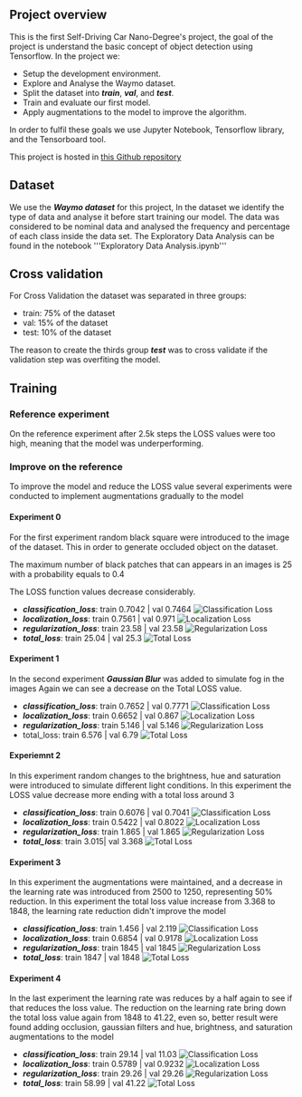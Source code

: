## Project overview

This is the first Self-Driving Car Nano-Degree's project, the goal of the project is understand the
basic concept of object detection using Tensorflow. In the project we:
- Setup the development environment.
- Explore and Analyse the Waymo dataset.
- Split the dataset into ***train***, ***val***, and ***test***.
- Train and evaluate our first model.
- Apply augmentations to the model to improve the algorithm.

In order to fulfil these goals we use Jupyter Notebook, Tensorflow library, and the Tensorboard tool.

This project is hosted in [this Github repository](https://github.com/elros88/object-detection)

## Dataset

We use the ***Waymo dataset*** for this project, In the dataset we identify the type of data
and analyse it before start training our model.
The data was considered to be nominal data and analysed the frequency and percentage of each class inside the data set.
The Exploratory Data Analysis can be found in the notebook '''Exploratory Data Analysis.ipynb'''

## Cross validation

For Cross Validation the dataset was separated in three groups:
- train: 75% of the dataset
- val: 15% of the dataset
- test: 10% of the dataset

The reason to create the thirds group ***test*** was to cross validate if the validation step 
was overfiting the model.

## Training

### Reference experiment
On the reference experiment after 2.5k steps the LOSS values were too high, meaning that the model was underperforming.

### Improve on the reference
To improve the model and reduce the LOSS value several experiments were conducted to implement augmentations gradually
to the model

#### Experiment 0
For the first experiment random black square were introduced to the image of the dataset.
This in order to generate occluded object on the dataset.

The maximum number of black patches that can appears in an images is 25 with a probability equals to 0.4

The LOSS function values decrease considerably.
- ***classification_loss***: train 0.7042 | val 0.7464 
  ![Classification Loss](experiments/experiment0/loss_graphics/Loss_classification_loss.svg "Classification Loss")
- ***localization_loss***: train 0.7561 | val 0.971
  ![Localization Loss](experiments/experiment0/loss_graphics/Loss_localization_loss.svg?raw=true "Localization Loss")
- ***regularization_loss***: train  23.58 | val 23.58 
  ![Regularization Loss](experiments/experiment0/loss_graphics/Loss_regularization_loss.svg?raw=true "Regularization Loss")
- ***total_loss***: train 25.04 | val 25.3 
  ![Total Loss](experiments/experiment0/loss_graphics/Loss_total_loss.svg?raw=true "Total Loss")

#### Experiment 1

In the second experiment ***Gaussian Blur*** was added to simulate fog in the images
Again we can see a decrease on the Total LOSS value.

- ***classification_loss***: train 0.7652 | val 0.7771
  ![Classification Loss](experiments/experiment1/loss_graphics/Loss_classification_loss.svg?raw=true "Classification Loss")
- ***localization_loss***: train 0.6652 | val 0.867
  ![Localization Loss](experiments/experiment1/loss_graphics/Loss_localization_loss.svg?raw=true "Localization Loss")
- ***regularization_loss***: train 5.146 | val 5.146 
  ![Regularization Loss](experiments/experiment1/loss_graphics/Loss_regularization_loss.svg?raw=true "Regularization Loss")
- total_loss: train 6.576 | val 6.79
  ![Total Loss](experiments/experiment1/loss_graphics/Loss_total_loss.svg?raw=true "Total Loss")

#### Experiemnt 2

In this experiment random changes to the brightness, hue and saturation were introduced to simulate different light 
conditions. 
In this experiment the LOSS value decrease more ending with a total loss around 3

- ***classification_loss***: train 0.6076 | val 0.7041
  ![Classification Loss](experiments/experiment2/loss_graphics/Loss_classification_loss.svg?raw=true "Classification Loss")
- ***localization_loss***: train 0.5422 | val 0.8022
  ![Localization Loss](experiments/experiment2/loss_graphics/Loss_localization_loss.svg?raw=true "Localization Loss")
- ***regularization_loss***: train  1.865 | val 1.865 
  ![Regularization Loss](experiments/experiment2/loss_graphics/Loss_regularization_loss.svg?raw=true "Regularization Loss")
- ***total_loss***: train 3.015| val 3.368
  ![Total Loss](experiments/experiment2/loss_graphics/Loss_total_loss.svg?raw=true "Total Loss")

#### Experiment 3

In this experiment the augmentations were maintained, and a decrease in the learning rate was introduced from 2500 to 1250,
representing 50% reduction.
In this experiment the total loss value increase from 3.368 to 1848, the learning rate reduction didn't improve the model

- ***classification_loss***: train 1.456 | val 2.119
  ![Classification Loss](experiments/experiment3/loss_graphics/Loss_classification_loss.svg?raw=true "Classification Loss")
- ***localization_loss***: train 0.6854 | val 0.9178 
  ![Localization Loss](experiments/experiment3/loss_graphics/Loss_localization_loss.svg?raw=true "Localization Loss")
- ***regularization_loss***: train 1845 | val 1845 
  ![Regularization Loss](experiments/experiment3/loss_graphics/Loss_regularization_loss.svg?raw=true "Regularization Loss")
- ***total_loss***: train 1847 | val 1848
  ![Total Loss](experiments/experiment3/loss_graphics/Loss_total_loss.svg?raw=true "Total Loss")

#### Experiment 4

In the last experiment the learning rate was reduces by a half again to see if that reduces the loss value.
The reduction on the learning rate  bring down the total loss value again from 1848 to 41.22, even so, better result 
were found adding occlusion, gaussian filters and hue, brightness, and saturation augmentations to the model

- ***classification_loss***: train 29.14 | val 11.03
  ![Classification Loss](experiments/experiment4/loss_graphics/Loss_classification_loss.svg?raw=true "Classification Loss")
- ***localization_loss***: train 0.5789 | val 0.9232
  ![Localization Loss](experiments/experiment4/loss_graphics/Loss_localization_loss.svg?raw=true "Localization Loss")
- ***regularization_loss***: train  29.26 | val 29.26 
  ![Regularization Loss](experiments/experiment4/loss_graphics/Loss_regularization_loss.svg?raw=true "Regularization Loss")
- ***total_loss***: train 58.99 | val 41.22 
  ![Total Loss](experiments/experiment4/loss_graphics/Loss_total_loss.svg?raw=true "Total Loss")
